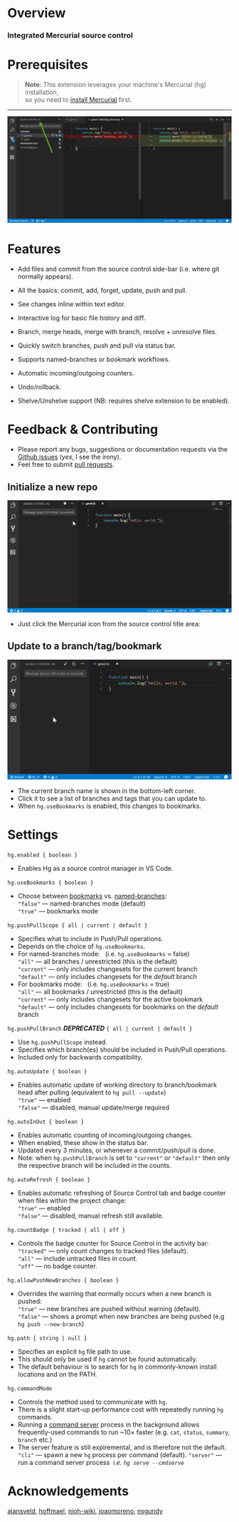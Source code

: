 # Overview

### Integrated Mercurial source control

# Prerequisites

> **Note**: This extension leverages your
> machine's Mercurial (hg) installation,  
> so you need to [install Mercurial](https://www.mercurial-scm.org) first.

---

![Hg](images/hg.png)

# Features

-   Add files and commit from the source control side-bar (i.e. where git normally appears).

-   All the basics: commit, add, forget, update, push and pull.

-   See changes inline within text editor.

-   Interactive log for basic file history and diff.

-   Branch, merge heads, merge with branch, resolve + unresolve files.

-   Quickly switch branches, push and pull via status bar.

-   Supports named-branches or bookmark workflows.

-   Automatic incoming/outgoing counters.

-   Undo/rollback.

-   Shelve/Unshelve support (NB: requires shelve extension to be enabled).

# Feedback & Contributing

-   Please report any bugs, suggestions or documentation requests via the [Github issues](https://github.com/mrcrowl/vscode-hg/issues) (_yes_, I see the irony).
-   Feel free to submit [pull requests](https://github.com/mrcrowl/vscode-hg/pulls).

## Initialize a new repo

![Init a repo](images/init.gif)

-   Just click the Mercurial icon from the source control title area:

## Update to a branch/tag/bookmark

![Change branches](images/change-branch.gif)

-   The current branch name is shown in the bottom-left corner.
-   Click it to see a list of branches and tags that you can update to.
-   When `hg.useBookmarks` is enabled, this changes to bookmarks.

# Settings

`hg.enabled { boolean }`

-   Enables Hg as a source control manager in VS Code.

`hg.useBookmarks { boolean }`

-   Choose between [bookmarks](https://www.mercurial-scm.org/wiki/Bookmarks) vs. [named-branches](https://www.mercurial-scm.org/wiki/NamedBranches):  
    `"false"` — named-branches mode (default)  
    `"true"` — bookmarks mode

`hg.pushPullScope { all | current | default }`

-   Specifies what to include in Push/Pull operations.
-   Depends on the choice of `hg.useBookmarks`.
-   For named-branches mode: &nbsp; (i.e. `hg.useBookmarks` = false)  
    `"all"` &mdash; all branches / unrestricted (this is the default)  
    `"current"` &mdash; only includes changesets for the current branch  
    `"default"` &mdash; only includes changesets for the _default_ branch
-   For bookmarks mode: &nbsp; (i.e. `hg.useBookmarks` = true)  
    `"all"` &mdash; all bookmarks / unrestricted (this is the default)  
    `"current"` &mdash; only includes changesets for the active bookmark  
    `"default"` &mdash; only includes changesets for bookmarks on the _default_ branch

`hg.pushPullBranch` _**DEPRECATED**_ `{ all | current | default }`

-   Use `hg.pushPullScope` instead.
-   Specifies which branch(es) should be included in Push/Pull operations.
-   Included only for backwards compatibility.

`hg.autoUpdate { boolean }`

-   Enables automatic update of working directory to branch/bookmark head after pulling (equivalent to `hg pull --update`)  
    `"true"` &mdash; enabled  
    `"false"` &mdash; disabled, manual update/merge required

`hg.autoInOut { boolean }`

-   Enables automatic counting of incoming/outgoing changes.
-   When enabled, these show in the status bar.
-   Updated every 3 minutes, or whenever a commit/push/pull is done.
-   Note: when `hg.pushPullBranch` is set to `"current"` or `"default"` then only the respective branch will be included in the counts.

`hg.autoRefresh { boolean }`

-   Enables automatic refreshing of Source Control tab and badge counter when files within the project change:  
    `"true"` &mdash; enabled  
    `"false"` &mdash; disabled, manual refresh still available.

`hg.countBadge { tracked | all | off }`

-   Controls the badge counter for Source Control in the activity bar:  
    `"tracked"` &mdash; only count changes to tracked files (default).  
    `"all"` &mdash; include untracked files in count.  
    `"off"` &mdash; no badge counter.

`hg.allowPushNewBranches { boolean }`

-   Overrides the warning that normally occurs when a new branch is pushed:  
    `"true"` &mdash; new branches are pushed without warning (default).  
    `"false"` &mdash; shows a prompt when new branches are being pushed (e.g `hg push --new-branch`)

`hg.path { string | null }`

-   Specifies an explicit `hg` file path to use.
-   This should only be used if `hg` cannot be found automatically.
-   The default behaviour is to search for `hg` in commonly-known install locations and on the PATH.

`hg.commandMode`

-   Controls the method used to communicate with `hg`.
-   There is a slight start-up performance cost with repeatedly running `hg` commands.
-   Running a [command server](https://www.mercurial-scm.org/wiki/CommandServer) process in the background allows frequently-used commands to run ~10× faster (e.g. `cat`, `status`, `summary`, `branch` etc.)
-   The server feature is still expiremental, and is therefore not the default.
    `"cli"` &mdash; spawn a new `hg` process per command (default).
    `"server"` &mdash; run a command server process &nbsp;_i.e. `hg serve --cmdserve`_

# Acknowledgements

[ajansveld](https://github.com/ajansveld), [hoffmael](https://github.com/hoffmael), [nioh-wiki](https://github.com/nioh-wiki), [joaomoreno](https://github.com/joaomoreno), [nsgundy](https://github.com/nsgundy)
